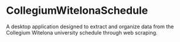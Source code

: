 # CollegiumWitelonaSchedule
A desktop application designed to extract and organize data from the Collegium Witelona university schedule through web scraping.
